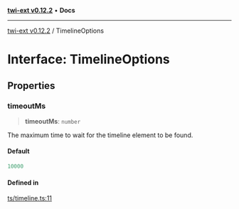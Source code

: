 [**twi-ext v0.12.2**](../README.md) • **Docs**

***

[twi-ext v0.12.2](../README.md) / TimelineOptions

# Interface: TimelineOptions

## Properties

### timeoutMs

> **timeoutMs**: `number`

The maximum time to wait for the timeline element to be found.

#### Default

```ts
10000
```

#### Defined in

[ts/timeline.ts:11](https://github.com/Robot-Inventor/twi-ext/blob/1b0570cc904bcdfb1a5730f7cb91ae1b53d0f2e8/src/ts/timeline.ts#L11)

